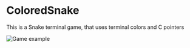 # ColoredSnake
This is a Snake terminal game, that uses terminal colors and C pointers


![Game example](media/terminal_colored_snake_128bit.gif)
